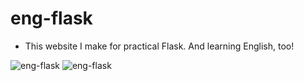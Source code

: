 # eng-flask
- This website I make for practical Flask. And learning English, too!

![eng-flask](engflask_homepage.png)
![eng-flask](engflask_setting.png)
